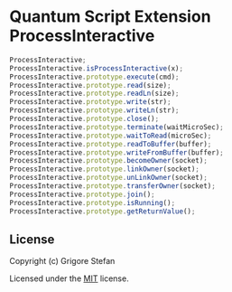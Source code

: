 # Quantum Script Extension ProcessInteractive

```javascript
ProcessInteractive;
ProcessInteractive.isProcessInteractive(x);
ProcessInteractive.prototype.execute(cmd);
ProcessInteractive.prototype.read(size);
ProcessInteractive.prototype.readLn(size);
ProcessInteractive.prototype.write(str);
ProcessInteractive.prototype.writeLn(str);
ProcessInteractive.prototype.close();
ProcessInteractive.prototype.terminate(waitMicroSec);
ProcessInteractive.prototype.waitToRead(microSec);
ProcessInteractive.prototype.readToBuffer(buffer);
ProcessInteractive.prototype.writeFromBuffer(buffer);
ProcessInteractive.prototype.becomeOwner(socket);
ProcessInteractive.prototype.linkOwner(socket);
ProcessInteractive.prototype.unLinkOwner(socket);
ProcessInteractive.prototype.transferOwner(socket);
ProcessInteractive.prototype.join();
ProcessInteractive.prototype.isRunning();
ProcessInteractive.prototype.getReturnValue();
```

## License

Copyright (c) Grigore Stefan

Licensed under the [MIT](LICENSE) license.
